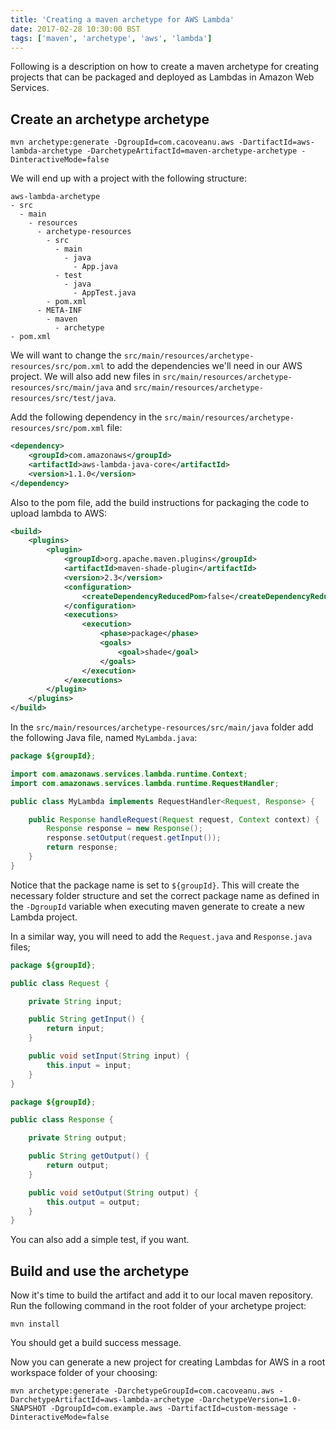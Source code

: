 ```yaml
---
title: 'Creating a maven archetype for AWS Lambda'
date: 2017-02-28 10:30:00 BST
tags: ['maven', 'archetype', 'aws', 'lambda']
---
```


Following is a description on how to create a maven archetype for creating projects that can be packaged and deployed as Lambdas in Amazon Web Services.

## Create an archetype archetype

```
mvn archetype:generate -DgroupId=com.cacoveanu.aws -DartifactId=aws-lambda-archetype -DarchetypeArtifactId=maven-archetype-archetype -DinteractiveMode=false
```

We will end up with a project with the following structure:

```
aws-lambda-archetype
- src
  - main
    - resources
      - archetype-resources
        - src
          - main
            - java
              - App.java
          - test
            - java
              - AppTest.java
        - pom.xml
      - META-INF
        - maven
          - archetype
- pom.xml
```

We will want to change the `src/main/resources/archetype-resources/src/pom.xml` to add the dependencies we'll need in our AWS project. We will also add new files in `src/main/resources/archetype-resources/src/main/java` and `src/main/resources/archetype-resources/src/test/java`.

Add the following dependency in the `src/main/resources/archetype-resources/src/pom.xml` file:

``` xml
<dependency>
    <groupId>com.amazonaws</groupId>
    <artifactId>aws-lambda-java-core</artifactId>
    <version>1.1.0</version>
</dependency>
```

Also to the pom file, add the build instructions for packaging the  code to upload lambda to AWS:

``` xml
<build>
    <plugins>
        <plugin>
            <groupId>org.apache.maven.plugins</groupId>
            <artifactId>maven-shade-plugin</artifactId>
            <version>2.3</version>
            <configuration>
                <createDependencyReducedPom>false</createDependencyReducedPom>
            </configuration>
            <executions>
                <execution>
                    <phase>package</phase>
                    <goals>
                        <goal>shade</goal>
                    </goals>
                </execution>
            </executions>
        </plugin>
    </plugins>
</build>
```

In the `src/main/resources/archetype-resources/src/main/java` folder add the following Java file, named `MyLambda.java`:

``` java
package ${groupId};

import com.amazonaws.services.lambda.runtime.Context;
import com.amazonaws.services.lambda.runtime.RequestHandler;

public class MyLambda implements RequestHandler<Request, Response> {

    public Response handleRequest(Request request, Context context) {
        Response response = new Response();
        response.setOutput(request.getInput());
        return response;
    }
}
```

Notice that the package name is set to `${groupId}`. This will create the necessary folder structure and set the correct package name as defined in the `-DgroupId` variable when executing maven generate to create a new Lambda project.

In a similar way, you will need to add the `Request.java` and `Response.java` files;

``` java
package ${groupId};

public class Request {

    private String input;

    public String getInput() {
        return input;
    }

    public void setInput(String input) {
        this.input = input;
    }
}
```

``` java
package ${groupId};

public class Response {

    private String output;

    public String getOutput() {
        return output;
    }

    public void setOutput(String output) {
        this.output = output;
    }
}
```

You can also add a simple test, if you want.

## Build and use the archetype

Now it's time to build the artifact and add it to our local maven repository. Run the following command in the root folder of your archetype project:

```
mvn install
```

You should get a build success message.

Now you can generate a new project for creating Lambdas for AWS in a root workspace folder of your choosing:

```
mvn archetype:generate -DarchetypeGroupId=com.cacoveanu.aws -DarchetypeArtifactId=aws-lambda-archetype -DarchetypeVersion=1.0-SNAPSHOT -DgroupId=com.example.aws -DartifactId=custom-message -DinteractiveMode=false
```
